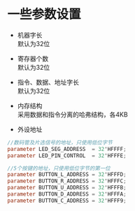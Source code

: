 # 一些参数设置

* 机器字长  
    默认为32位

* 寄存器个数  
    默认为32位 

* 指令、数据、地址字长  
    默认为32位

* 内存结构  
    采用数据和指令分离的哈弗结构，各4KB
    
* 外设地址
```verilog
//数码管及片选信号的地址，只使用低位字节
parameter LED_SEG_ADDRESS  = 32'HFFFF;
parameter LED_PIN_CONTROL  = 32'HFFFE;

//5个按键的地址，只使用低位字节的第一位
parameter BUTTON_L_ADDRESS = 32'HFFFD;
parameter BUTTON_R_ADDRESS = 32'HFFFC;
parameter BUTTON_U_ADDRESS = 32'HFFFB;
parameter BUTTON_D_ADDRESS = 32'HFFFA;
parameter BUTTON_C_ADDRESS = 32'HFFF9;
```
